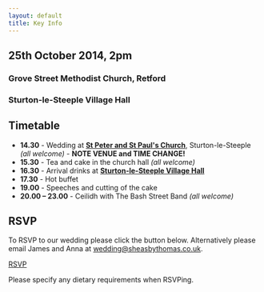 ```yaml
---
layout: default
title: Key Info
---
```


## 25th October 2014, 2pm

### Grove Street Methodist Church, Retford

### Sturton-le-Steeple Village Hall

## Timetable

- **14.30** - Wedding at **[St Peter and St Paul's Church](https://goo.gl/maps/uUOB6)**, Sturton-le-Steeple *(all welcome)* - **NOTE VENUE and TIME CHANGE!**
- **15.30** - Tea and cake in the church hall *(all welcome)*
- **16.30** - Arrival drinks at **[Sturton-le-Steeple Village Hall](https://goo.gl/maps/nAAXb)**
- **17.30** - Hot buffet 
- **19.00** - Speeches and cutting of the cake
- **20.00 – 23.00** - Ceilidh with The Bash Street Band *(all welcome)*

## RSVP

To RSVP to our wedding please click the button below. Alternatively please email James and Anna at [wedding@sheasbythomas.co.uk](mailto:wedding@sheasbythomas.co.uk).

<a href="https://docs.google.com/forms/d/1TtBcK140dAYMCQHyxWdsATsGpH5PXzilo1uBaXNuAd4/viewform" target="_blank" class="cta-button grow">RSVP</a>

Please specify any dietary requirements when RSVPing.
